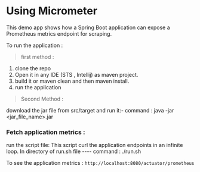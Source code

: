 # Using Micrometer

This demo app shows how a Spring Boot application can expose a Prometheus metrics endpoint for scraping.

To run the application :
> first method :
1. clone the repo
2. Open it in any IDE (STS , Intellij) as maven project.
3. build it or maven clean and then maven install.
4. run the application

> Second Method :

download the jar file from src/target and run it:-
command : java -jar <jar_file_name>.jar

### Fetch application metrics :
run the script file: This script curl the application endpoints in an infinite loop.
In directory of run.sh file ----
command : ./run.sh

To see the application metrics : `http://localhost:8080/actuator/prometheus`


 
